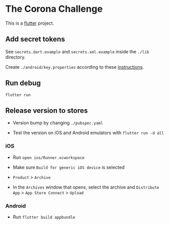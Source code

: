 # The Corona Challenge

This is a [flutter](https://flutter.dev/) project.

## Add secret tokens

See `secrets.dart.example` and `secrets.xml.example` inside the `./lib` directory.

Create `./android/key.properties` according to these [instructions](https://flutter.dev/docs/deployment/android#reference-the-keystore-from-the-app).

## Run debug

```
flutter run
```

## Release version to stores

* Version bump by changing `./pubspec.yaml`

* Test the version on iOS and Android emulators with `flutter run -d all`

### iOS

* Run `open ios/Runner.xcworkspace`

* Make sure `Build for generic iOS device` is selected

* `Product` > `Archive`

* In the `Archives` window that opens, select the archive and `Distribute App` > `App Store Connect` > `Upload`

### Android

* Run `flutter build appbundle`